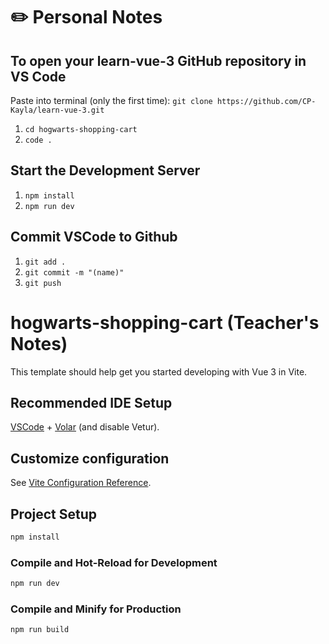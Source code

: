 # ✏️ Personal Notes
## To open your learn-vue-3 GitHub repository in VS Code

Paste into terminal (only the first time): ``` git clone https://github.com/CP-Kayla/learn-vue-3.git ```

1. ``` cd hogwarts-shopping-cart ```
2. ``` code . ```

## Start the Development Server

1. ``` npm install ```
2. ``` npm run dev ```

## Commit VSCode to Github

1. ``` git add . ```
2. ``` git commit -m "(name)" ```
3. ``` git push ```


# hogwarts-shopping-cart (Teacher's Notes)

This template should help get you started developing with Vue 3 in Vite.

## Recommended IDE Setup

[VSCode](https://code.visualstudio.com/) + [Volar](https://marketplace.visualstudio.com/items?itemName=Vue.volar) (and disable Vetur).

## Customize configuration

See [Vite Configuration Reference](https://vite.dev/config/).

## Project Setup

```sh
npm install
```

### Compile and Hot-Reload for Development

```sh
npm run dev
```

### Compile and Minify for Production

```sh
npm run build
```
